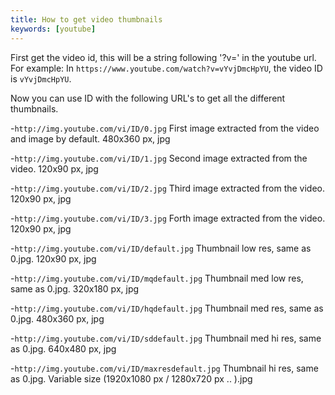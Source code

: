 ```yaml
---
title: How to get video thumbnails
keywords: [youtube]
---
```

First get the video id, this will be a string following '?v=' in the youtube
url. For example:
In `https://www.youtube.com/watch?v=vYvjDmcHpYU`, the video ID is `vYvjDmcHpYU`.

Now you can use ID with the following URL's to get all the different thumbnails.

-`http://img.youtube.com/vi/ID/0.jpg`
First image extracted from the video and image by default.
480x360 px, jpg

-`http://img.youtube.com/vi/ID/1.jpg`
Second image extracted from the video.
120x90 px, jpg

-`http://img.youtube.com/vi/ID/2.jpg`
Third image extracted from the video.
120x90 px, jpg

-`http://img.youtube.com/vi/ID/3.jpg`
Forth image extracted from the video.
120x90 px, jpg

-`http://img.youtube.com/vi/ID/default.jpg`
Thumbnail low res, same as 0.jpg.
120x90 px, jpg

-`http://img.youtube.com/vi/ID/mqdefault.jpg`
Thumbnail med low res, same as 0.jpg.
320x180 px, jpg

-`http://img.youtube.com/vi/ID/hqdefault.jpg`
Thumbnail med res, same as 0.jpg.
480x360 px, jpg

-`http://img.youtube.com/vi/ID/sddefault.jpg`
Thumbnail med hi res, same as 0.jpg.
640x480 px, jpg

-`http://img.youtube.com/vi/ID/maxresdefault.jpg`
Thumbnail hi res, same as 0.jpg.
Variable size (1920x1080 px / 1280x720 px .. ).jpg
